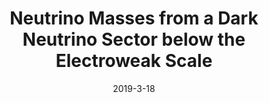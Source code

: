 ---
title: 'Neutrino Masses from a Dark Neutrino Sector below the Electroweak Scale'
pub_number: 22
authors:  Peter Ballett,  Matheus Hostert,  Silvia Pascoli
collection: publication
permalink: /publication/2019-3-18-NeutrinoMassesfromaDarkNeutrinoSectorbelowtheElectroweakScale
date: 2019-3-18
venue: Phys.Rev.D 
paperurl: 'https://arxiv.org/abs/1903.07590'
citation_notitle: 'Peter Ballett, Matheus Hostert, Silvia Pascoli, Phys.Rev.D 99 (2019) 9 091701'
citation: 'Neutrino Masses from a Dark Neutrino Sector below the Electroweak Scale, Peter Ballett, Matheus Hostert, Silvia Pascoli, Phys.Rev.D 99 (2019) 9 091701'
eprint: '1903.07590'

---